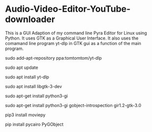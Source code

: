 # Audio-Video-Editor-YouTube-downloader
This is a GUI Adaption of my command line Pyra Editor for Linux using Python. It uses GTK as a Graphical User Interface. It also uses the comamand line program yt-dlp in GTK gui as a function of the main program.

sudo add-apt-repository ppa:tomtomtom/yt-dlp

sudo apt update

sudo apt install yt-dlp

sudo apt install libgtk-3-dev

sudo apt-get install python3-gi

sudo apt-get install python3-gi gobject-introspection gir1.2-gtk-3.0

pip3 install moviepy

pip install pycairo PyGObject
